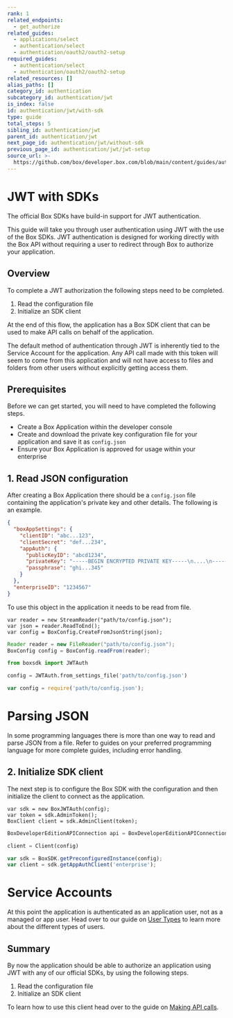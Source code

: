 ```yaml
---
rank: 1
related_endpoints:
  - get_authorize
related_guides:
  - applications/select
  - authentication/select
  - authentication/oauth2/oauth2-setup
required_guides:
  - authentication/select
  - authentication/oauth2/oauth2-setup
related_resources: []
alias_paths: []
category_id: authentication
subcategory_id: authentication/jwt
is_index: false
id: authentication/jwt/with-sdk
type: guide
total_steps: 5
sibling_id: authentication/jwt
parent_id: authentication/jwt
next_page_id: authentication/jwt/without-sdk
previous_page_id: authentication/jwt/jwt-setup
source_url: >-
  https://github.com/box/developer.box.com/blob/main/content/guides/authentication/jwt/with-sdk.md
---
```

# JWT with SDKs

The official Box SDKs have build-in support for JWT authentication.

This guide will take you through user authentication using JWT with the use
of the Box SDKs. JWT authentication is designed for working directly with the
Box API without requiring a user to redirect through Box to authorize your
application.

## Overview

To complete a JWT authorization the following steps need to be completed.

1. Read the configuration file
2. Initialize an SDK client

At the end of this flow, the application has a Box SDK client that can be used to
make API calls on behalf of the application.

<Message notice>

The default method of authentication through JWT is inherently tied to the Service
Account for the application. Any API call made with this token will seem to
come from this application and will not have access to files and folders from
other users without explicitly getting access them.

</Message>

## Prerequisites

Before we can get started, you will need to have completed the following steps.

- Create a Box Application within the developer console
- Create and download the private key configuration file for your application
  and save it as `config.json`
- Ensure your Box Application is approved for usage within your enterprise

## 1. Read JSON configuration

After creating a Box Application there should be a `config.json` file containing
the application's private key and other details. The following is an example.

<Tabs>

<Tab title='config.json'>

<!-- markdownlint-disable line-length -->

```json
{
  "boxAppSettings": {
    "clientID": "abc...123",
    "clientSecret": "def...234",
    "appAuth": {
      "publicKeyID": "abcd1234",
      "privateKey": "-----BEGIN ENCRYPTED PRIVATE KEY-----\n....\n-----END ENCRYPTED PRIVATE KEY-----\n",
      "passphrase": "ghi...345"
    }
  },
  "enterpriseID": "1234567"
}
```

<!-- markdownlint-enable line-length -->

</Tab>

</Tabs>

To use this object in the application it needs to be read from file.

<Tabs>

<Tab title='.Net'>

```dotnet
var reader = new StreamReader("path/to/config.json");
var json = reader.ReadToEnd();
var config = BoxConfig.CreateFromJsonString(json);
```

</Tab>

<Tab title='Java'>

```java
Reader reader = new FileReader("path/to/config.json");
BoxConfig config = BoxConfig.readFrom(reader);
```

</Tab>

<Tab title='Python'>

```python
from boxsdk import JWTAuth

config = JWTAuth.from_settings_file('path/to/config.json')
```

</Tab>

<Tab title='Node'>

```js
var config = require('path/to/config.json');
```

</Tab>

</Tabs>

<Message>

# Parsing JSON

In some programming languages there is more than one way to read and parse
JSON from a file. Refer to guides on your preferred programming language for
more complete guides, including error handling.

</Message>

## 2. Initialize SDK client

The next step is to configure the Box SDK with the configuration and then
initialize the client to connect as the application.

<Tabs>

<Tab title='.Net'>

```dotnet
var sdk = new BoxJWTAuth(config);
var token = sdk.AdminToken();
BoxClient client = sdk.AdminClient(token);
```

</Tab>

<Tab title='Java'>

```java
BoxDeveloperEditionAPIConnection api = BoxDeveloperEditionAPIConnection.getAppEnterpriseConnection(config);
```

</Tab>

<Tab title='Python'>

```python
client = Client(config)
```

</Tab>

<Tab title='Node'>

```js
var sdk = BoxSDK.getPreconfiguredInstance(config);
var client = sdk.getAppAuthClient('enterprise');
```

</Tab>

</Tabs>

<Message warning>

# Service Accounts

At this point the application is authenticated as an application user, not as
a managed or app user. Head over to our guide on [User
Types](g://getting-started/user-types) to learn more about the different types
of users.

</Message>

## Summary

By now the application should be able to authorize an application using JWT
with any of our official SDKs, by using the following steps.

1. Read the configuration file
2. Initialize an SDK client

To learn how to use this client head over to the guide on [Making API
calls](g://api-calls).